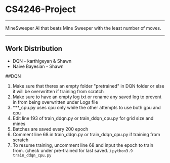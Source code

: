# CS4246-Project
---

MineSweeper AI that beats Mine Sweeper with the least number of moves.

---

## Work Distribution

- DQN - karthigeyan & Shawn
- Naive Bayesian - Shawn


##DQN 
1. Make sure that theres an empty folder "pretrained" in DQN folder or else it will be overwritten if training from scratch
1. Make sure to have an empty log txt or rename any saved log to prevent in from being overwritten under Logs file
1. ***_cpu.py uses cpu only while the other attempts to use both gpu and cpu 
1. Edit line 193 of train_ddqn.py or train_ddqn_cpu.py for grid size and mines
1. Batches are saved every 200 epoch
1. Comment line 68 in train_ddqn.py or train_ddqn_cpu.py if training from scratch
1. To resume training, uncomment line 68 and input the epoch to train from. (check under pre-trained for last saved. )
`python3.9 train_ddqn_cpu.py`